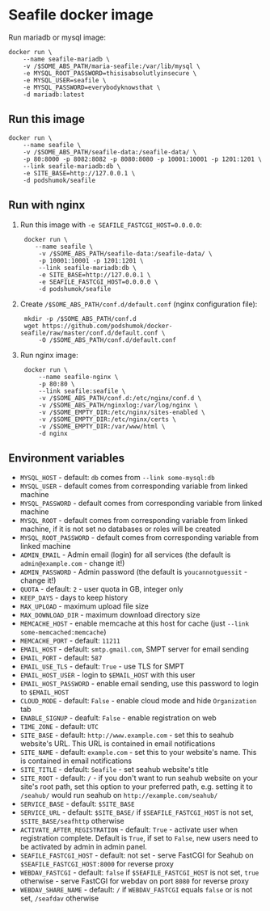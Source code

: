 # Seafile docker image

Run mariadb or mysql image:

    docker run \
        --name seafile-mariadb \
        -v /$SOME_ABS_PATH/maria-seafile:/var/lib/mysql \
        -e MYSQL_ROOT_PASSWORD=thisisabsolutlyinsecure \
        -e MYSQL_USER=seafile \
        -e MYSQL_PASSWORD=everybodyknowsthat \
        -d mariadb:latest

## Run this image

    docker run \
        --name seafile \
        -v /$SOME_ABS_PATH/seafile-data:/seafile-data/ \
        -p 80:8000 -p 8082:8082 -p 8080:8080 -p 10001:10001 -p 1201:1201 \
        --link seafile-mariadb:db \
        -e SITE_BASE=http://127.0.0.1 \
        -d podshumok/seafile

## Run with nginx

1. Run this image with `-e SEAFILE_FASTCGI_HOST=0.0.0.0`:

        docker run \
           --name seafile \
            -v /$SOME_ABS_PATH/seafile-data:/seafile-data/ \
            -p 10001:10001 -p 1201:1201 \
            --link seafile-mariadb:db \
            -e SITE_BASE=http://127.0.0.1 \
            -e SEAFILE_FASTCGI_HOST=0.0.0.0 \
            -d podshumok/seafile

2. Create `/$SOME_ABS_PATH/conf.d/default.conf` (nginx configuration file):

        mkdir -p /$SOME_ABS_PATH/conf.d
        wget https://github.com/podshumok/docker-seafile/raw/master/conf.d/default.conf \
            -O /$SOME_ABS_PATH/conf.d/default.conf

3. Run nginx image:

        docker run \
            --name seafile-nginx \
            -p 80:80 \
            --link seafile:seafile \
            -v /$SOME_ABS_PATH/conf.d:/etc/nginx/conf.d \
            -v /$SOME_ABS_PATH/nginxlog:/var/log/nginx \
            -v /$SOME_EMPTY_DIR:/etc/nginx/sites-enabled \
            -v /$SOME_EMPTY_DIR:/etc/nginx/certs \
            -v /$SOME_EMPTY_DIR:/var/www/html \
            -d nginx


## Environment variables

- `MYSQL_HOST` - default: `db` comes from `--link some-mysql:db`
- `MYSQL_USER` - default comes from corresponding variable from linked machine
- `MYSQL_PASSWORD` - default comes from corresponding variable from linked machine
- `MYSQL_ROOT` - default comes from corresponding variable from linked machine, if it is not set no databases or roles will be created
- `MYSQL_ROOT_PASSWORD` - default comes from corresponding variable from linked machine
- `ADMIN_EMAIL` - Admin email (login) for all services (the default is `admin@example.com` - change it!)
- `ADMIN_PASSWORD` - Admin password (the default is `youcannotguessit` - change it!)
- `QUOTA` - default: `2` - user quota in GB, integer only
- `KEEP_DAYS` - days to keep history
- `MAX_UPLOAD` - maximum upload file size
- `MAX_DOWNLOAD_DIR` - maximum download directory size
- `MEMCACHE_HOST` - enable memcache at this host for cache (just `--link some-memcached:memcache`)
- `MEMCACHE_PORT` - default: `11211`
- `EMAIL_HOST` - default: `smtp.gmail.com`, SMPT server for email sending
- `EMAIL_PORT` - default: `587`
- `EMAIL_USE_TLS` - default: `True` - use TLS for SMPT
- `EMAIL_HOST_USER` - login to `$EMAIL_HOST` with this user
- `EMAIL_HOST_PASSWORD` - enable email sending, use this password to login to `$EMAIL_HOST`
- `CLOUD_MODE` - default: `False` - enable cloud mode and hide `Organization` tab
- `ENABLE_SIGNUP` - deafult: `False` - enable registration on web
- `TIME_ZONE` - default: `UTC`
- `SITE_BASE` - default: `http://www.example.com` - set this to seahub website's URL. This URL is contained in email notifications
- `SITE_NAME` - default: `example.com` - set this to your website's name. This is contained in email notifications
- `SITE_TITLE` - default: `Seafile` - set seahub website's title
- `SITE_ROOT` - default: `/` - if you don't want to run seahub website on your site's root path, set this option to your preferred path, e.g. setting it to `/seahub/` would run seahub on `http://example.com/seahub/`
- `SERVICE_BASE` - default: `$SITE_BASE`
- `SERVICE_URL` - default: `$SITE_BASE/` if `$SEAFILE_FASTCGI_HOST` is not set, `$SITE_BASE/seafhttp` otherwise
- `ACTIVATE_AFTER_REGISTRATION` - default: `True` - activate user when registration complete. Default is `True`, if set to `False`, new users need to be activated by admin in admin panel.
- `SEAFILE_FASTCGI_HOST` - default: not set - serve FastCGI for Seahub on `$SEAFILE_FASTCGI_HOST:8000` for reverse proxy
- `WEBDAV_FASTCGI` - default: `false` if `$SEAFILE_FASTCGI_HOST` is not set, `true` otherwise - serve FastCGI for webdav on port `8080` for reverse proxy
- `WEBDAV_SHARE_NAME` - default: `/` if `WEBDAV_FASTCGI` equals `false` or is not set, `/seafdav` otherwise
